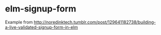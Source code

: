 # elm-signup-form
Example from http://noredinktech.tumblr.com/post/129641182738/building-a-live-validated-signup-form-in-elm
